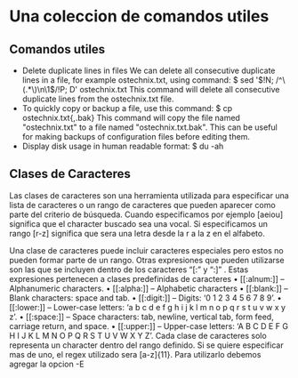 # Una coleccion de comandos utiles

## Comandos utiles

* Delete duplicate lines in files
We can delete all consecutive duplicate lines in a file, for example ostechnix.txt, using command:
$ sed '$!N; /^\(.*\)\n\1$/!P; D' ostechnix.txt
This command will delete all consecutive duplicate lines from the ostechnix.txt file.
* To quickly copy or backup a file, use this command:
$ cp ostechnix.txt{,.bak}
This command will copy the file named "ostechnix.txt" to a file named "ostechnix.txt.bak". This can be useful for making backups of configuration files before editing them.
 * Display disk usage in human readable format:
$ du -ah


## Clases de Caracteres
Las clases de caracteres son una herramienta utilizada para especificar una lista de caracteres o un rango de caracteres que pueden aparecer como parte del criterio de búsqueda. Cuando especificamos por ejemplo [aeiou] significa que el character buscado sea una vocal.  Si especificamos un rango [r-z] significa que sera una letra desde la r a la z en el alfabeto.

Una clase de caracteres puede incluir caracteres especiales pero estos no pueden formar parte de un rango.
Otras expresiones que pueden utilizarse son las que se incluyen dentro de los caracteres  “[:” y “:]” . Estas expresiones pertenecen a clases predefinidas de caracteres
•	[[:alnum:]] – Alphanumeric characters.
•	[[:alpha:]] – Alphabetic characters
•	[[:blank:]] – Blank characters: space and tab.
•	[[:digit:]] – Digits: ‘0 1 2 3 4 5 6 7 8 9’.
•	[[:lower:]] – Lower-case letters: ‘a b c d e f g h i j k l m n o p q r s t u v w x y z’.
•	[[:space:]] – Space characters: tab, newline, vertical tab, form feed, carriage return, and space.
•	[[:upper:]] – Upper-case letters: ‘A B C D E F G H I J K L M N O P Q R S T U V W X Y Z’.
Cada clase de caracteres solo representa un character dentro del rango definido. Si se quiere especificar mas de uno, el regex utilizado sera [a-z]{11}. Para utilizarlo debemos agregar la opcion -E
